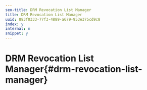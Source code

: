 ```yaml
---
seo-title: DRM Revocation List Manager
title: DRM Revocation List Manager
uuid: 883f0333-77f3-4889-a679-953e375cd9c8
index: y
internal: n
snippet: y
---
```


# DRM Revocation List Manager{#drm-revocation-list-manager}

